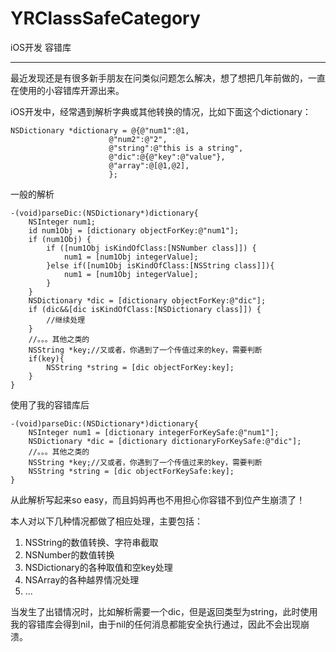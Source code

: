 # YRClassSafeCategory
iOS开发 容错库

---

最近发现还是有很多新手朋友在问类似问题怎么解决，想了想把几年前做的，一直在使用的小容错库开源出来。  

iOS开发中，经常遇到解析字典或其他转换的情况，比如下面这个dictionary：


    NSDictionary *dictionary = @{@"num1":@1,
                          @"num2":@"2",
                          @"string":@"this is a string",
                          @"dic":@{@"key":@"value"},
                          @"array":@[@1,@2],
                          };
                          
                          
一般的解析
	
	-(void)parseDic:(NSDictionary*)dictionary{
    	NSInteger num1;
    	id num1Obj = [dictionary objectForKey:@"num1"];
    	if (num1Obj) {
        	if ([num1Obj isKindOfClass:[NSNumber class]]) {
            	num1 = [num1Obj integerValue];
        	}else if([num1Obj isKindOfClass:[NSString class]]){
            	num1 = [num1Obj integerValue];
        	}
    	}
    	NSDictionary *dic = [dictionary objectForKey:@"dic"];
    	if (dic&&[dic isKindOfClass:[NSDictionary class]]) {
        	//继续处理
    	}
    	//。。。其他之类的
    	NSString *key;//又或者，你遇到了一个传值过来的key，需要判断
    	if(key){
        	NSString *string = [dic objectForKey:key];
    	}
	}
	

使用了我的容错库后

	-(void)parseDic:(NSDictionary*)dictionary{
    	NSInteger num1 = [dictionary integerForKeySafe:@"num1"];
    	NSDictionary *dic = [dictionary dictionaryForKeySafe:@"dic"];
    	//。。。其他之类的
    	NSString *key;//又或者，你遇到了一个传值过来的key，需要判断
    	NSString *string = [dic objectForKeySafe:key];
	}
	
从此解析写起来so easy，而且妈妈再也不用担心你容错不到位产生崩溃了！  
  
本人对以下几种情况都做了相应处理，主要包括：    
1. NSString的数值转换、字符串截取  
2. NSNumber的数值转换  
3. NSDictionary的各种取值和空key处理  
4. NSArray的各种越界情况处理  
5. ...

当发生了出错情况时，比如解析需要一个dic，但是返回类型为string，此时使用我的容错库会得到nil，由于nil的任何消息都能安全执行通过，因此不会出现崩溃。